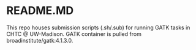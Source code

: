 # README.MD
This repo houses submission scripts (.sh/.sub) for running GATK tasks in CHTC @ UW-Madison. GATK container is pulled from broadinstitute/gatk:4.1.3.0.
